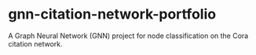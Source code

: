 # gnn-citation-network-portfolio
A Graph Neural Network (GNN) project for node classification on the Cora citation network.
